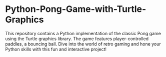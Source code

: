 # Python-Pong-Game-with-Turtle-Graphics
This repository contains a Python implementation of the classic Pong game using the Turtle graphics library. The game features player-controlled paddles, a bouncing ball. Dive into the world of retro gaming and hone your Python skills with this fun and interactive project!
